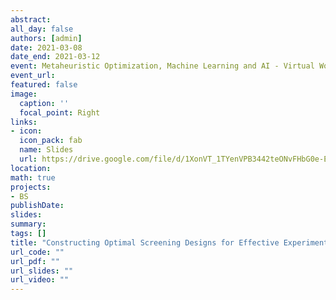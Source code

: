 ```yaml
---
abstract:
all_day: false
authors: [admin]
date: 2021-03-08
date_end: 2021-03-12
event: Metaheuristic Optimization, Machine Learning and AI - Virtual Workshop (SAMSI)
event_url: 
featured: false
image:
  caption: ''
  focal_point: Right
links:
- icon: 
  icon_pack: fab
  name: Slides
  url: https://drive.google.com/file/d/1XonVT_1TYenVPB3442teONvFHbG0e-E2/view?usp=sharing
location: 
math: true
projects:
- BS
publishDate: 
slides:
summary: 
tags: []
title: "Constructing Optimal Screening Designs for Effective Experimentation using Metaheuristics"
url_code: ""
url_pdf: ""
url_slides: ""
url_video: ""
---
```


